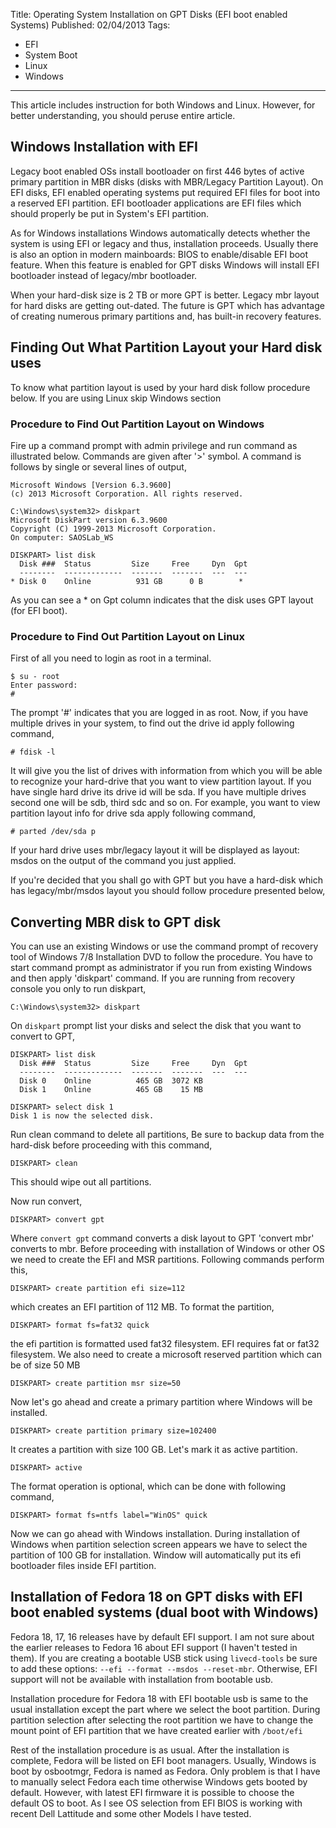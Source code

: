 Title: Operating System Installation on GPT Disks (EFI boot enabled Systems)
Published: 02/04/2013
Tags:
  - EFI
  - System Boot
  - Linux
  - Windows
---
This article includes instruction for both Windows and Linux. However, for better understanding, you should peruse entire article.

## Windows Installation with EFI

Legacy boot enabled OSs install bootloader on first 446 bytes of active primary partition in MBR disks (disks with MBR/Legacy Partition Layout). On EFI disks, EFI enabled operating systems put required EFI files for boot into a reserved EFI partition. EFI bootloader applications are EFI files which should properly be put in System's EFI partition.

As for Windows installations Windows automatically detects whether the system is using EFI or legacy and thus, installation proceeds. Usually there is also an option in modern mainboards: BIOS to enable/disable EFI boot feature. When this feature is enabled for GPT disks Windows will install EFI bootloader instead of legacy/mbr bootloader.

When your hard-disk size is 2 TB or more GPT is better. Legacy mbr layout for hard disks are getting out-dated. The future is GPT which has advantage of creating numerous primary partitions and, has built-in recovery features.

## Finding Out What Partition Layout your Hard disk uses

To know what partition layout is used by your hard disk follow procedure below. If you are using Linux skip Windows section

### Procedure to Find Out Partition Layout on Windows

Fire up a command prompt with admin privilege and run command as illustrated below. Commands are given after '>' symbol. A command is follows by single or several lines of output,

    Microsoft Windows [Version 6.3.9600]
    (c) 2013 Microsoft Corporation. All rights reserved.
     
    C:\Windows\system32> diskpart
    Microsoft DiskPart version 6.3.9600
    Copyright (C) 1999-2013 Microsoft Corporation.
    On computer: SAOSLab_WS
     
    DISKPART> list disk
      Disk ###  Status         Size     Free     Dyn  Gpt
      --------  -------------  -------  -------  ---  ---
    * Disk 0    Online          931 GB      0 B        *

As you can see a * on Gpt column indicates that the disk uses GPT layout (for EFI boot).

### Procedure to Find Out Partition Layout on Linux

First of all you need to login as root in a terminal.

    $ su - root
    Enter password:     
    #

The prompt '#' indicates that you are logged in as root. Now, if you have multiple drives in your system, to find out the drive id apply following command,

    # fdisk -l

It will give you the list of drives with information from which you will be able to recognize your hard-drive that you want to view partition layout. If you have single hard drive its drive id will be sda. If you have multiple drives second one will be sdb, third sdc and so on. For example, you want to view partition layout info for drive sda apply following command,

    # parted /dev/sda p

If your hard drive uses mbr/legacy layout it will be displayed as layout: msdos on the output of the command you just applied.

If you're decided that you shall go with GPT but you have a hard-disk which has legacy/mbr/msdos layout you should follow procedure presented below,

## Converting MBR disk to GPT disk
You can use an existing Windows or use the command prompt of recovery tool of Windows 7/8 Installation DVD to follow the procedure. You have to start command prompt as administrator if you run from existing Windows and then apply 'diskpart' command. If you are running from recovery console you only to run diskpart,

    C:\Windows\system32> diskpart

On `diskpart` prompt list your disks and select the disk that you want to convert to GPT,

    DISKPART> list disk     
      Disk ###  Status         Size     Free     Dyn  Gpt
      --------  -------------  -------  -------  ---  ---
      Disk 0    Online          465 GB  3072 KB
      Disk 1    Online          465 GB    15 MB
     
    DISKPART> select disk 1     
    Disk 1 is now the selected disk.

Run clean command to delete all partitions, Be sure to backup data from the hard-disk before proceeding with this command,

    DISKPART> clean

This should wipe out all partitions.

Now run convert,

    DISKPART> convert gpt

Where `convert gpt` command converts a disk layout to GPT 'convert mbr' converts to mbr. Before proceeding with installation of Windows or other OS we need to create the EFI and MSR partitions. Following commands perform this,

    DISKPART> create partition efi size=112

which creates an EFI partition of 112 MB. To format the partition,

    DISKPART> format fs=fat32 quick

the efi partition is formatted used fat32 filesystem. EFI requires fat or fat32 filesystem. We also need to create a microsoft reserved partition which can be of size 50 MB

    DISKPART> create partition msr size=50

Now let's go ahead and create a primary partition where Windows will be installed.

    DISKPART> create partition primary size=102400

It creates a partition with size 100 GB. Let's mark it as active partition.

    DISKPART> active

The format operation is optional, which can be done with following command,

    DISKPART> format fs=ntfs label="WinOS" quick

Now we can go ahead with Windows installation. During installation of Windows when partition selection screen appears we have to select the partition of 100 GB for installation. Window will automatically put its efi bootloader files inside EFI partition.

## Installation of Fedora 18 on GPT disks with EFI boot enabled systems (dual boot with Windows)

Fedora 18, 17, 16 releases have by default EFI support. I am not sure about the earlier releases to Fedora 16 about EFI support (I haven't tested in them). If you are creating a bootable USB stick using `livecd-tools` be sure to add these options: `--efi --format --msdos --reset-mbr`. Otherwise, EFI support will not be available with installation from bootable usb.

Installation procedure for Fedora 18 with EFI bootable usb is same to the usual installation except the part where we select the boot partition. During partition selection after selecting the root partition we have to change the mount point of EFI partition that we have created earlier with `/boot/efi`

Rest of the installation procedure is as usual. After the installation is complete, Fedora will be listed on EFI boot managers. Usually, Windows is boot by osbootmgr, Fedora is named as Fedora. Only problem is that I have to manually select Fedora each time otherwise Windows gets booted by default. However, with latest EFI firmware it is possible to choose the default OS to boot. As I see OS selection from EFI BIOS is working with recent Dell Lattitude and some other Models I have tested.
